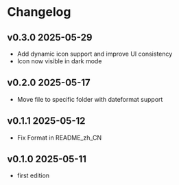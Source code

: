 # Changelog

## v0.3.0 2025-05-29
- Add dynamic icon support and improve UI consistency
- Icon now visible in dark mode

## v0.2.0 2025-05-17
- Move file to specific folder with dateformat support

## v0.1.1 2025-05-12
- Fix Format in README_zh_CN

## v0.1.0 2025-05-11
- first edition
